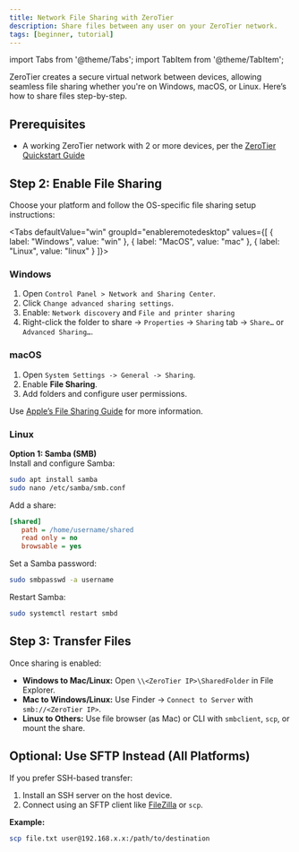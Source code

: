 ```yaml
---
title: Network File Sharing with ZeroTier
description: Share files between any user on your ZeroTier network.
tags: [beginner, tutorial]
---
```


import Tabs from '@theme/Tabs';
import TabItem from '@theme/TabItem';

ZeroTier creates a secure virtual network between devices, allowing seamless file sharing whether you're on Windows, macOS, or Linux. Here’s how to share files step-by-step.

## Prerequisites

- A working ZeroTier network with 2 or more devices, per the [ZeroTier Quickstart Guide](/quickstart)

## Step 2: Enable File Sharing

Choose your platform and follow the OS-specific file sharing setup instructions:

<Tabs
  defaultValue="win"
  groupId="enableremotedesktop"
  values={[
    { label: "Windows", value: "win" },
    { label: "MacOS", value: "mac" },
    { label: "Linux", value: "linux" }
  ]}>

<TabItem value="win">

### Windows

1. Open `Control Panel > Network and Sharing Center`.
2. Click `Change advanced sharing settings`.
3. Enable: `Network discovery` and `File and printer sharing`
4. Right-click the folder to share -> `Properties` -> `Sharing` tab -> `Share…` or `Advanced Sharing…`.

</TabItem>

<TabItem value="mac">

### macOS

1. Open `System Settings -> General -> Sharing`.
2. Enable **File Sharing**.
3. Add folders and configure user permissions.

Use [Apple’s File Sharing Guide](https://support.apple.com/guide/mac-help/share-files-and-folders-on-mac-mchlp1657/mac) for more information.

</TabItem>

<TabItem value="linux">

### Linux

**Option 1: Samba (SMB)**  
Install and configure Samba:

```bash
sudo apt install samba
sudo nano /etc/samba/smb.conf
```

Add a share:

```ini
[shared]
   path = /home/username/shared
   read only = no
   browsable = yes
```

Set a Samba password:

```bash
sudo smbpasswd -a username
```

Restart Samba:

```bash
sudo systemctl restart smbd
```

</TabItem>
</Tabs>

## Step 3: Transfer Files

Once sharing is enabled:

- **Windows to Mac/Linux:** Open `\\<ZeroTier IP>\SharedFolder` in File Explorer.
- **Mac to Windows/Linux:** Use Finder → `Connect to Server` with `smb://<ZeroTier IP>`.
- **Linux to Others:** Use file browser (as Mac) or CLI with `smbclient`, `scp`, or mount the share.

## Optional: Use SFTP Instead (All Platforms)

If you prefer SSH-based transfer:

1. Install an SSH server on the host device.
2. Connect using an SFTP client like [FileZilla](https://filezilla-project.org/) or `scp`.

**Example:**

```bash
scp file.txt user@192.168.x.x:/path/to/destination
```
